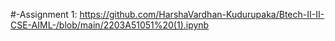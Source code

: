 #-Assignment 1: https://github.com/HarshaVardhan-Kudurupaka/Btech-II-II-CSE-AIML-/blob/main/2203A51051%20(1).ipynb

